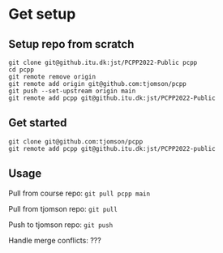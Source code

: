 # Get setup

## Setup repo from scratch

```
git clone git@github.itu.dk:jst/PCPP2022-Public pcpp
cd pcpp
git remote remove origin
git remote add origin git@github.com:tjomson/pcpp
git push --set-upstream origin main
git remote add pcpp git@github.itu.dk:jst/PCPP2022-Public
```

## Get started

```
git clone git@github.com:tjomson/pcpp
git remote add pcpp git@github.itu.dk:jst/PCPP2022-public
```

## Usage

Pull from course repo: 
`git pull pcpp main`

Pull from tjomson repo: 
`git pull`

Push to tjomson repo: 
`git push`

Handle merge conflicts: ???
